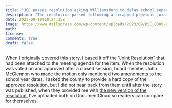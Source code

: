 ```yaml
---
title: "JCC passes resolution asking Williamsburg to delay school separation timeline"
description: "The resolution passed following a scrapped previous joint resolution."
date: 2023-09-19T18:24:35Z
image: https://www.dailypress.com/wp-content/uploads/2023/09/DSC_0306-002-1.jpg?w=863
math: 
license: 
comments: true
draft: false
---
```


When I originally covered [this story,](https://www.dailypress.com/2023/09/13/james-city-county-delays-decision-on-school-division-split/) I based it off the ["Joint Resolution"](https://www.documentcloud.org/documents/23981218-9bf35d27-8ab5-4854-a6ad-15c4d6aaef70) that had been attached to the meeting agenda for the item. When the resolution was voted on and approved after a closed session, board member John McGlennon who made the motion only mentioned two amendments to the school year dates. I asked the county to provide a hard copy of the approved resolution, but I did not hear back from them until after the story was published, when they provided me with [the new version of the resolution.](https://www.documentcloud.org/documents/23981222-jtreswjccsept12) I've uploaded both on DocumentCloud so readers can compare for themselves.
